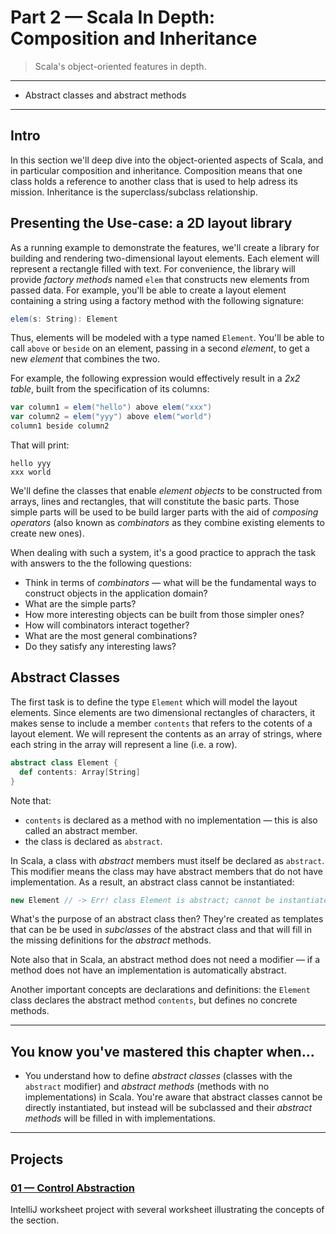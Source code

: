 # Part 2 &mdash; Scala In Depth: Composition and Inheritance
> Scala's object-oriented features in depth.

---
+ Abstract classes and abstract methods
---

## Intro
In this section we'll deep dive into the object-oriented aspects of Scala, and in particular composition and inheritance. Composition means that one class holds a reference to another class that is used to help adress its mission. Inheritance is the superclass/subclass relationship.

## Presenting the Use-case: a 2D layout library
As a running example to demonstrate the features, we'll create a library for building and rendering two-dimensional layout elements. Each element will represent a rectangle filled with text. For convenience, the library will provide *factory methods* named `elem` that constructs new elements from passed data.
For example, you'll be able to create a layout element containing a string using a factory method with the following signature:
```scala
elem(s: String): Element
```

Thus, elements will be modeled with a type named `Element`. You'll be able to call `above` or `beside` on an element, passing in a second *element*, to get a new *element* that combines the two.

For example, the following expression would effectively result in a *2x2 table*, built from the specification of its columns:
```scala
var column1 = elem("hello") above elem("xxx")
var column2 = elem("yyy") above elem("world")
column1 beside column2
```

That will print:
```
hello yyy
xxx world
```

We'll define the classes that enable *element objects* to be constructed from arrays, lines and rectangles, that will constitute the basic parts. Those simple parts will be used to be build larger parts with the aid of *composing operators* (also known as *combinators* as they combine existing elements to create new ones).

When dealing with such a system, it's a good practice to apprach the task with answers to the the following questions:
+ Think in terms of *combinators* &mdash; what will be the fundamental ways to construct objects in the application domain?
+ What are the simple parts?
+ How more interesting objects can be built from those simpler ones?
+ How will combinators interact together?
+ What are the most general combinations?
+ Do they satisfy any interesting laws?

## Abstract Classes
The first task is to define the type `Element` which will model the layout elements. Since elements are two dimensional rectangles of characters, it makes sense to include a member `contents` that refers to the cotents of a layout element.
We will represent the contents as an array of strings, where each string in the array will represent a line (i.e. a row).

```scala
abstract class Element {
  def contents: Array[String]
}
```

Note that:
+ `contents` is declared as a method with no implementation &mdash; this is also called an abstract member.
+ the class is declared as `abstract`.

In Scala, a class with *abstract* members must itself be declared as `abstract`. This modifier means the class may have abstract members that do not have implementation. As a result, an abstract class cannot be instantiated:

```scala
new Element // -> Err! class Element is abstract; cannot be instantiated
```

What's the purpose of an abstract class then? They're created as templates that can be be used in *subclasses* of the abstract class and that will fill in the missing definitions for the *abstract* methods.

Note also that in Scala, an abstract method does not need a modifier &mdash; if a method does not have an implementation is automatically abstract.

Another important concepts are declarations and definitions: the `Element` class declares the abstract method `contents`, but defines no concrete methods.

---
## You know you've mastered this chapter when...

+ You understand how to define *abstract classes* (classes with the `abstract` modifier) and *abstract methods* (methods with no implementations) in Scala. You're aware that abstract classes cannot be directly instantiated, but instead will be subclassed and their *abstract methods* will be filled in with implementations.

---

## Projects

### [01 &mdash; Control Abstraction](./01-composition-and-inheritance-worksheet)
IntelliJ worksheet project with several worksheet illustrating the concepts of the section.
